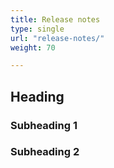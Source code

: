 ```yaml
---
title: Release notes
type: single
url: "release-notes/"
weight: 70

---
```


## Heading

### Subheading 1

### Subheading 2
